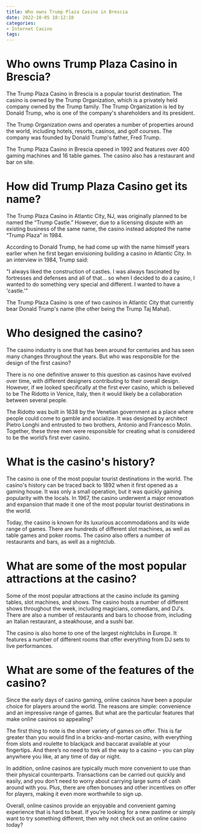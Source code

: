 ```yaml
---
title: Who owns Trump Plaza Casino in Brescia
date: 2022-10-05 18:12:10
categories:
- Internet Casino
tags:
---
```



#  Who owns Trump Plaza Casino in Brescia?

The Trump Plaza Casino in Brescia is a popular tourist destination. The casino is owned by the Trump Organization, which is a privately held company owned by the Trump family. The Trump Organization is led by Donald Trump, who is one of the company's shareholders and its president.

The Trump Organization owns and operates a number of properties around the world, including hotels, resorts, casinos, and golf courses. The company was founded by Donald Trump's father, Fred Trump.

The Trump Plaza Casino in Brescia opened in 1992 and features over 400 gaming machines and 16 table games. The casino also has a restaurant and bar on site.

#  How did Trump Plaza Casino get its name?

The Trump Plaza Casino in Atlantic City, NJ, was originally planned to be named the “Trump Castle.” However, due to a licensing dispute with an existing business of the same name, the casino instead adopted the name “Trump Plaza” in 1984.

According to Donald Trump, he had come up with the name himself years earlier when he first began envisioning building a casino in Atlantic City. In an interview in 1984, Trump said:

"I always liked the construction of castles. I was always fascinated by fortresses and defenses and all of that... so when I decided to do a casino, I wanted to do something very special and different. I wanted to have a 'castle.'"

The Trump Plaza Casino is one of two casinos in Atlantic City that currently bear Donald Trump's name (the other being the Trump Taj Mahal).

#  Who designed the casino?

The casino industry is one that has been around for centuries and has seen many changes throughout the years. But who was responsible for the design of the first casino?

There is no one definitive answer to this question as casinos have evolved over time, with different designers contributing to their overall design. However, if we looked specifically at the first ever casino, which is believed to be The Ridotto in Venice, Italy, then it would likely be a collaboration between several people.

The Ridotto was built in 1638 by the Venetian government as a place where people could come to gamble and socialize. It was designed by architect Pietro Longhi and entrusted to two brothers, Antonio and Francesco Molin. Together, these three men were responsible for creating what is considered to be the world’s first ever casino.

#  What is the casino's history?

The casino is one of the most popular tourist destinations in the world. The casino's history can be traced back to 1892 when it first opened as a gaming house. It was only a small operation, but it was quickly gaining popularity with the locals. In 1967, the casino underwent a major renovation and expansion that made it one of the most popular tourist destinations in the world.

Today, the casino is known for its luxurious accommodations and its wide range of games. There are hundreds of different slot machines, as well as table games and poker rooms. The casino also offers a number of restaurants and bars, as well as a nightclub.

# What are some of the most popular attractions at the casino?

Some of the most popular attractions at the casino include its gaming tables, slot machines, and shows. The casino hosts a number of different shows throughout the week, including magicians, comedians, and DJ's. There are also a number of restaurants and bars to choose from, including an Italian restaurant, a steakhouse, and a sushi bar.

The casino is also home to one of the largest nightclubs in Europe. It features a number of different rooms that offer everything from DJ sets to live performances.

#  What are some of the features of the casino?

Since the early days of casino gaming, online casinos have been a popular choice for players around the world. The reasons are simple: convenience and an impressive range of games. But what are the particular features that make online casinos so appealing?

The first thing to note is the sheer variety of games on offer. This is far greater than you would find in a bricks-and-mortar casino, with everything from slots and roulette to blackjack and baccarat available at your fingertips. And there’s no need to trek all the way to a casino – you can play anywhere you like, at any time of day or night.

In addition, online casinos are typically much more convenient to use than their physical counterparts. Transactions can be carried out quickly and easily, and you don’t need to worry about carrying large sums of cash around with you. Plus, there are often bonuses and other incentives on offer for players, making it even more worthwhile to sign up.

Overall, online casinos provide an enjoyable and convenient gaming experience that is hard to beat. If you’re looking for a new pastime or simply want to try something different, then why not check out an online casino today?
